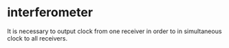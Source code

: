 # interferometer
It is necessary to output clock from one receiver in order to in simultaneous clock to all receivers.

